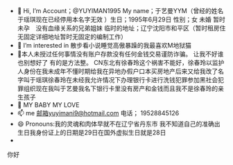 - 👋 Hi, I’m Account；@YUYIMAN1995 My name；于艺曼YYM（曾经的姓名于瑶琪现在已经停用本名字无效 ）生日；1995年6月29日 性别；女 未婚 暂时未孕　没有血缘关系的兄弟姐妹 临时的地址；辽宁沈阳市和平区（暂时租房住无固定详细地址暂时无固定的编制工作）
- 👀 I’m interested in 散步看小说睡觉高傲暴躁的我最喜欢M地狱猫 
- 🌱本人未授过任何事情没有账户存款没有任何金钱交易谨防诈骗。 让我不好谁也别想好了 有的是方法整。  CN东北有徐春玲这个祸害不能好，徐春玲以监护人身份在我未成年不懂时期给我在异地办假户口本买房地产后来又给我改了名字叫于瑶琪徐春玲在未经我允许情况下办理银行卡进行洗钱犯罪参加黑社会犯罪组织现在我叫于艺曼我名下银行卡里没有房产和金钱而且我不是徐春玲的亲生孩子
- 💞️ MY BABY MY LOVE
- 📫  me 邮箱yuyimani9@hotmail.com 电话； 19528845126 
- 😄 Pronouns:我的灵魂和肉体早就不在辽宁省丹东市 我不知道自己的准确出生日我身份证上的日期是29日在国外虚拟生日就是28日
- 





















你好 
